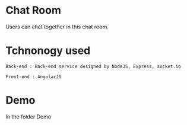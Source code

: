 # Chat Room
Users can chat together in this chat room.

# Tchnonogy used
```
Back-end : Back-end service designed by NodeJS, Express, socket.io
```

```
Front-end : AngularJS
```
# Demo
In the folder Demo
